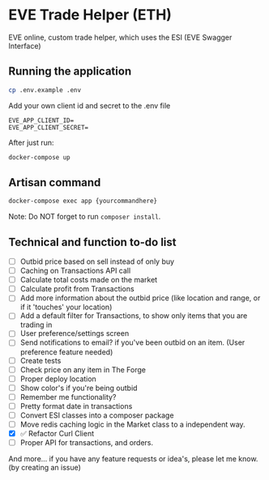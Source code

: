 # EVE Trade Helper (ETH)
EVE online, custom trade helper, which uses the ESI (EVE Swagger Interface)
## Running the application
```bash
cp .env.example .env
```
Add your own client id and secret to the .env file
```
EVE_APP_CLIENT_ID=
EVE_APP_CLIENT_SECRET=
```
After just run:
```bash
docker-compose up
```
## Artisan command
```bash
docker-compose exec app {yourcommandhere}
```
Note: Do NOT forget to run `composer install`.

## Technical and function to-do list
- [ ] Outbid price based on sell instead of only buy
- [ ] Caching on Transactions API call
- [ ] Calculate total costs made on the market
- [ ] Calculate profit from Transactions
- [ ] Add more information about the outbid price (like location and range, or if it 'touches' your location)
- [ ] Add a default filter for Transactions, to show only items that you are trading in
- [ ] User preference/settings screen 
- [ ] Send notifications to email? if you've been outbid on an item. (User preference feature needed)
- [ ] Create tests
- [ ] Check price on any item in The Forge
- [ ] Proper deploy location
- [ ] Show color's if you're being outbid
- [ ] Remember me functionality?
- [ ] Pretty format date in transactions
- [ ] Convert ESI classes into a composer package
- [ ] Move redis caching logic in the Market class to a independent way.
- [x] :white_check_mark: Refactor Curl Client
- [ ] Proper API for transactions, and orders.

And more... if you have any feature requests or idea's, please let me know. (by creating an issue)
